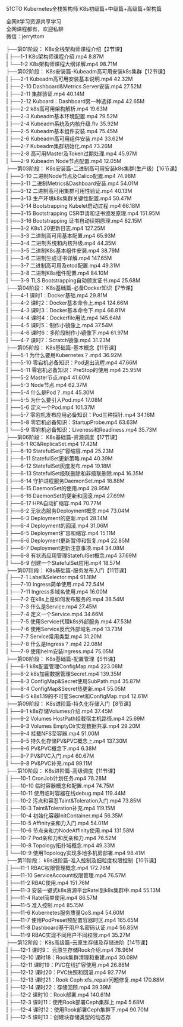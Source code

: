 51CTO Kubernetes全栈架构师 K8s初级篇+中级篇+高级篇+架构篇

全网it学习资源共享学习<br>全网课程都有，欢迎私聊<br>微信：jerryttom<br>

├──第01阶段： K8s全栈架构师课程介绍【2节课】<br> | ├──1-1 K8s架构师课程介绍.mp4 8.87M<br> | └──1-2 K8s架构师课程大纲详解.mp4 98.71M<br> ├──第02阶段： K8s安装篇-Kubeadm高可用安装k8s集群【12节课】<br> | ├──2-1 Kubeadm高可用安装基本说明.mp4 42.32M<br> | ├──2-10 Dashboard&amp;Metrics Server安装.mp4 27.52M<br> | ├──2-11 集群验证.mp4 40.14M<br> | ├──2-12 Kuboard：Dashboard另一种选择.mp4 42.65M<br> | ├──2-2 k8s高可用架构解析.mp4 19.63M<br> | ├──2-3 Kubeadm基本环境配置.mp4 79.52M<br> | ├──2-4 Kubeadm系统及内核升级.flv 35.92M<br> | ├──2-5 Kubeadm基本组件安装.mp4 75.45M<br> | ├──2-6 Kubeadm高可用组件安装.mp4 33.62M<br> | ├──2-7 Kubeadm集群初始化.mp4 73.26M<br> | ├──2-8 高可用Master及Token过期处理.mp4 45.97M<br> | └──2-9 Kubeadm Node节点配置.mp4 12.05M<br> ├──第03阶段： K8s安装篇-二进制高可用安装k8s集群(生产级)【16节课】<br> | ├──3-10 二进制Node节点及Calico配置.mp4 74.98M<br> | ├──3-11 二进制Metrics&amp;Dashboard安装.mp4 54.01M<br> | ├──3-12 二进制高可用集群可用性验证.mp4 40.13M<br> | ├──3-13 生产环境k8s集群关键性配置.mp4 50.47M<br> | ├──3-14 Bootstrapping Kubelet启动过程.mp4 66.18M<br> | ├──3-15 Bootstrapping CSR申请和证书颁发原理.mp4 151.95M<br> | ├──3-16 Bootstrapping 证书自动续期原理.mp4 82.15M<br> | ├──3-2 K8s1.20更新日志.mp4 127.25M<br> | ├──3-3 二进制高可用基本配置.mp4 65.93M<br> | ├──3-4 二进制系统和内核升级.mp4 44.35M<br> | ├──3-5 二进制K8s基本组件安装.mp4 38.79M<br> | ├──3-6 二进制生成证书详解.mp4 147.65M<br> | ├──3-7 二进制高可用及etcd配置.mp4 49.31M<br> | ├──3-8 二进制K8s组件配置.mp4 84.10M<br> | └──3-9 TLS Bootstrapping自动颁发证书.mp4 25.68M<br> ├──第04阶段： K8s基础篇-必备Docker知识【7节课】<br> | ├──4-1 课时1：Docker基础.mp4 29.81M<br> | ├──4-2 课时2：Docker基本命令上.mp4 124.66M<br> | ├──4-3 课时3：Docker基本命令下.mp4 66.81M<br> | ├──4-4 课时4：Dockerfile用法.mp4 145.64M<br> | ├──4-5 课时5：制作小镜像上.mp4 37.54M<br> | ├──4-6 课时6：多阶段制作小镜像下.mp4 61.97M<br> | └──4-7 课时7：Scratch镜像.mp4 31.23M<br> ├──第05阶段： K8s基础篇-基本概念【11节课】<br> | ├──5-1 为什么要用Kubernetes？.mp4 36.92M<br> | ├──5-10 零宕机必备知识：Pod退出流程.mp4 47.66M<br> | ├──5-11 零宕机必备知识：PreStop的使用.mp4 25.95M<br> | ├──5-2 Master节点.mp4 41.60M<br> | ├──5-3 Node节点.mp4 62.37M<br> | ├──5-4 什么是Pod？.mp4 45.30M<br> | ├──5-5 为什么要引入Pod.mp4 17.08M<br> | ├──5-6 定义一个Pod.mp4 101.37M<br> | ├──5-7 零宕机发布应用必备知识：Pod三种探针.mp4 34.16M<br> | ├──5-8 零宕机必备知识：StartupProbe.mp4 63.63M<br> | └──5-9 零宕机必备知识：Liveness和Readiness.mp4 35.73M<br> ├──第06阶段： K8s基础篇-资源调度【17节课】<br> | ├──6-1 RC&amp;ReplicaSet.mp4 17.42M<br> | ├──6-10 StatefulSet扩容缩容.mp4 25.23M<br> | ├──6-11 StatefulSet更新策略.mp4 40.39M<br> | ├──6-12 StatefulSet灰度发布.mp4 19.18M<br> | ├──6-13 StatefulSet级联删除和非级联删除.mp4 16.35M<br> | ├──6-14 守护进程服务DaemonSet.mp4 18.88M<br> | ├──6-15 DaemonSet的使用.mp4 28.95M<br> | ├──6-16 DaemonSet的更新和回滚.mp4 27.69M<br> | ├──6-17 HPA自动扩缩容.mp4 70.77M<br> | ├──6-2 无状态服务Deployment概念.mp4 73.04M<br> | ├──6-3 Deployment的更新.mp4 28.14M<br> | ├──6-4 Deployment的回滚.mp4 31.06M<br> | ├──6-5 Deployment扩容和缩容.mp4 15.11M<br> | ├──6-6 Deployment更新暂停和恢复.mp4 22.85M<br> | ├──6-7 Deployment更新注意事项.mp4 34.08M<br> | ├──6-8 有状态应用管理StatefulSet概念.mp4 37.69M<br> | └──6-9 创建一个StatefulSet应用.mp4 18.57M<br> ├──第07阶段： K8s基础篇-服务发布入门【11节课】<br> | ├──7-1 Label&amp;Selector.mp4 91.18M<br> | ├──7-10 Ingress简单使用.mp4 72.54M<br> | ├──7-11 Ingress多域名使用.mp4 16.00M<br> | ├──7-2 在k8s上是如何发布服务的.mp4 38.54M<br> | ├──7-3 什么是Service.mp4 27.45M<br> | ├──7-4 定义一个Service.mp4 34.66M<br> | ├──7-5 使用Service代理k8s外部服务.mp4 47.53M<br> | ├──7-6 使用Service反代外部域名.mp4 13.73M<br> | ├──7-7 Service常用类型.mp4 31.20M<br> | ├──7-8 什么是Ingress？.mp4 22.08M<br> | └──7-9 使用helm安装ingress.mp4 75.05M<br> ├──第08阶段： K8s基础篇-配置管理【5节课】<br> | ├──8-1 k8s配置管理ConfigMap.mp4 223.08M<br> | ├──8-2 k8s加密数据管理Secret.mp4 139.35M<br> | ├──8-3 ConfigMap&amp;Secret使用SubPath.mp4 35.87M<br> | ├──8-4 ConfigMap&amp;Secret热更新.mp4 55.05M<br> | └──8-5 k8s1.19的不可变Secret和ConfigMap.mp4 12.61M<br> ├──第09阶段： K8s进阶篇-持久化存储入门【8节课】<br> | ├──9-1 k8s存储Volumes介绍.mp4 37.45M<br> | ├──9-2 Volumes HostPath挂载宿主机路径.mp4 25.69M<br> | ├──9-3 Volumes EmptyDir实现数据共享.mp4 29.20M<br> | ├──9-4 挂载NFS至容器.mp4 51.00M<br> | ├──9-5 持久化存储PV&amp;PVC概念上.mp4 137.30M<br> | ├──9-6 PV&amp;PVC概念下.mp4 6.38M<br> | ├──9-7 PV&amp;PVC入门.mp4 60.67M<br> | └──9-8 PV&amp;PVC补充.mp4 99.11M<br> ├──第10阶段： K8s进阶篇-高级调度【11节课】<br> | ├──10-1 CronJob计划任务.mp4 78.28M<br> | ├──10-10 临时容器概念和配置.mp4 74.75M<br> | ├──10-11 使用临时容器在线debug.mp4 119.44M<br> | ├──10-2 污点和容忍Taint&amp;Toleration入门.mp4 73.85M<br> | ├──10-3 Taint&amp;Toleration补充.mp4 119.15M<br> | ├──10-4 初始化容器InitContainer.mp4 56.35M<br> | ├──10-5 Affinity亲和力入门.mp4 54.01M<br> | ├──10-6 节点亲和力NodeAffinity使用.mp4 131.58M<br> | ├──10-7 Pod亲和力和反亲和力.mp4 76.52M<br> | ├──10-8 Topology拓扑域概念.mp4 49.33M<br> | └──10-9 使用Topology实现多地多机房部署.mp4 98.41M<br> ├──第11阶段： k8s进阶篇-准入控制及细粒度权限控制【10节课】<br> | ├──11-1 RBAC权限管理概念.mp4 172.76M<br> | ├──11-10 ServiceAccount权限管理.mp4 76.57M<br> | ├──11-2 RBAC使用.mp4 151.76M<br> | ├──11-3 安装一键式k8s资源平台Ratel到k8s集群中.mp4 55.13M<br> | ├──11-4 Ratel简单使用.mp4 86.57M<br> | ├──11-5 准入控制.mp4 85.15M<br> | ├──11-6 Kubernetes服务质量QoS.mp4 54.60M<br> | ├──11-7 使用PodPreset预配置容器时区.mp4 165.65M<br> | ├──11-8 Dashboard基于用户名密码认证.mp4 56.85M<br> | └──11-9 RBAC实现不同用户不同权限.mp4 35.27M<br> ├──第12阶段： K8s高级篇-云原生存储及存储进阶【14节课】<br> | ├──12-1 课时9： 云原生存储Rook介绍.mp4 78.96M<br> | ├──12-10 课时18：Rook集群清理和重建.mp4 30.08M<br> | ├──12-11 课时19：PVC在线扩容使用.mp4 26.86M<br> | ├──12-12 课时20：PVC快照和回滚.mp4 92.77M<br> | ├──12-13 课时21：Rook Ceph xfs_repair问题修复.mp4 170.88M<br> | ├──12-14 课时22：存储回顾.mp4 39.39M<br> | ├──12-2 课时10：Rook部署.mp4 140.61M<br> | ├──12-3 课时11：使用Rook部署Ceph集群上.mp4 5.68M<br> | ├──12-4 课时12：使用Rook部署Ceph集群下.mp4 90.70M<br> | ├──12-5 课时13：创建块存储类型的动态存